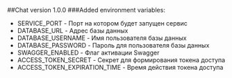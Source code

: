 ##Chat version 1.0.0
###Added environment variables:
- SERVICE_PORT - Порт на котором будет запущен сервис
- DATABASE_URL - Адрес базы данных
- DATABASE_USERNAME - Имя пользователя базы данных
- DATABASE_PASSWORD - Пароль для пользователя базы данных
- SWAGGER_ENABLED - Флаг активации Swagger
- ACCESS_TOKEN_SECRET - Секрет для формирования токена доступа
- ACCESS_TOKEN_EXPIRATION_TIME - Время действия токена доступа